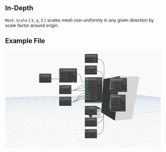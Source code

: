 ## In-Depth
`Mesh.Scale` ( x, y, z ) scales mesh non-uniformly in any given direction by scale factor around origin.

## Example File

![Example](./Autodesk.DesignScript.Geometry.Mesh.Scale(mesh,%20x,%20y,%20z)_img.jpg)